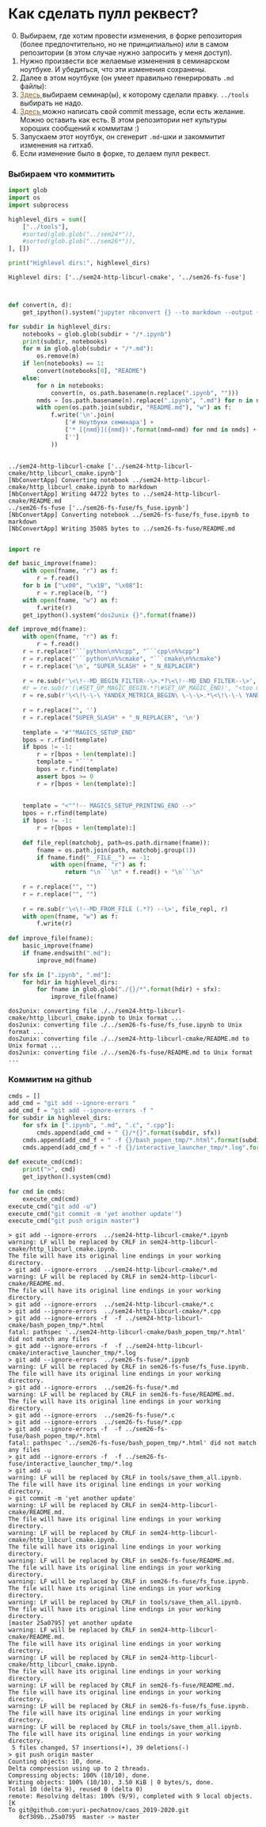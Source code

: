 # <a name="how"></a> Как сделать пулл реквест?

0. Выбираем, где хотим провести изменения, в форке репозитория (более предпочтительно, но не принципиально) или в самом репозитории (в этом случае нужно запросить у меня доступ).
1. Нужно произвести все желаемые изменения в семинарском ноутбуке. И убедиться, что эти изменения сохранены.
2. Далее в этом ноутбуке (он умеет правильно генерировать `.md` файлы):
  1. <a href="#what" style="color:#856024"> Здесь </a> выбираем семинар(ы), к которому сделали правку. `../tools` выбирать не надо.
  2. <a href="#github" style="color:#856024"> Здесь </a> можно написать свой commit message, если есть желание. Можно оставить как есть. В этом репозитории нет культуры хороших сообщений к коммитам :)
  3. Запускаем этот ноутбук, он сгенерит `.md`-шки и закоммитит изменения на гитхаб.
3. Если изменение было в форке, то делаем пулл реквест.

### <a name="what"></a> Выбираем что коммитить


```python
import glob
import os
import subprocess

highlevel_dirs = sum([
    ["../tools"], 
    #sorted(glob.glob("../sem24*")),
    #sorted(glob.glob("../sem26*")),
], [])

print("Highlevel dirs:", highlevel_dirs)
```

    Highlevel dirs: ['../sem24-http-libcurl-cmake', '../sem26-fs-fuse']



```python

```


```python

def convert(n, d):
    get_ipython().system("jupyter nbconvert {} --to markdown --output {}".format(n, d))

for subdir in highlevel_dirs:
    notebooks = glob.glob(subdir + "/*.ipynb")
    print(subdir, notebooks)
    for m in glob.glob(subdir + "/*.md"):
        os.remove(m)
    if len(notebooks) == 1:
        convert(notebooks[0], "README")
    else:
        for n in notebooks:
            convert(n, os.path.basename(n.replace(".ipynb", "")))
        nmds = [os.path.basename(n).replace(".ipynb", ".md") for n in notebooks]
        with open(os.path.join(subdir, "README.md"), "w") as f:
            f.write('\n'.join(
                ['# Ноутбуки семинара'] + 
                ['* [{nmd}]({nmd})'.format(nmd=nmd) for nmd in nmds] + 
                ['']
            ))
        
```

    ../sem24-http-libcurl-cmake ['../sem24-http-libcurl-cmake/http_libcurl_cmake.ipynb']
    [NbConvertApp] Converting notebook ../sem24-http-libcurl-cmake/http_libcurl_cmake.ipynb to markdown
    [NbConvertApp] Writing 44722 bytes to ../sem24-http-libcurl-cmake/README.md
    ../sem26-fs-fuse ['../sem26-fs-fuse/fs_fuse.ipynb']
    [NbConvertApp] Converting notebook ../sem26-fs-fuse/fs_fuse.ipynb to markdown
    [NbConvertApp] Writing 35085 bytes to ../sem26-fs-fuse/README.md



```python

```


```python
import re

def basic_improve(fname):
    with open(fname, "r") as f:
        r = f.read()
    for b in ["\x00", "\x1B", "\x08"]:
        r = r.replace(b, "")
    with open(fname, "w") as f:
        f.write(r)
    get_ipython().system("dos2unix {}".format(fname))

def improve_md(fname):
    with open(fname, "r") as f:
        r = f.read()
    r = r.replace("```python\n%%cpp", "```cpp\n%%cpp")
    r = r.replace("```python\n%%cmake", "```cmake\n%%cmake")
    r = r.replace('\n', "SUPER_SLASH" + "_N_REPLACER")
    
    r = re.sub(r'\<\!--MD_BEGIN_FILTER--\>.*?\<\!--MD_END_FILTER--\>', "", r)
    #r = re.sub(r'(\#SET_UP_MAGIC_BEGIN.*?\#SET_UP_MAGIC_END)', "<too much code>", r)
    r = re.sub(r'\<\!\-\-\ YANDEX_METRICA_BEGIN\ \-\-\>.*\<\!\-\-\ YANDEX_METRICA_END\ \-\-\>', '', r)
    
    r = r.replace("", '')
    r = r.replace("SUPER_SLASH" + "_N_REPLACER", '\n')
    
    template = "#""MAGICS_SETUP_END"
    bpos = r.rfind(template)
    if bpos != -1:
        r = r[bpos + len(template):]
        template = "```"
        bpos = r.find(template)
        assert bpos >= 0
        r = r[bpos + len(template):]
    
    
    template = "<""!-- MAGICS_SETUP_PRINTING_END -->"
    bpos = r.rfind(template)
    if bpos != -1:
        r = r[bpos + len(template):]
    
    def file_repl(matchobj, path=os.path.dirname(fname)):
        fname = os.path.join(path, matchobj.group(1))
        if fname.find("__FILE__") == -1:
            with open(fname, "r") as f:
                return "\n```\n" + f.read() + "\n```\n"
    
    r = r.replace("", "")
    r = r.replace("", "")
    
    r = re.sub(r'\<\!--MD_FROM_FILE (.*?) --\>', file_repl, r)
    with open(fname, "w") as f:
        f.write(r)
        
def improve_file(fname):
    basic_improve(fname)
    if fname.endswith(".md"):
        improve_md(fname)

```


```python
for sfx in [".ipynb", ".md"]:
    for hdir in highlevel_dirs:
        for fname in glob.glob("./{}/*".format(hdir) + sfx):
            improve_file(fname)
```

    dos2unix: converting file ./../sem24-http-libcurl-cmake/http_libcurl_cmake.ipynb to Unix format ...
    dos2unix: converting file ./../sem26-fs-fuse/fs_fuse.ipynb to Unix format ...
    dos2unix: converting file ./../sem24-http-libcurl-cmake/README.md to Unix format ...
    dos2unix: converting file ./../sem26-fs-fuse/README.md to Unix format ...


### <a name="github"></a> Коммитим на github


```python
cmds = []
add_cmd = "git add --ignore-errors "
add_cmd_f = "git add --ignore-errors -f "
for subdir in highlevel_dirs:
    for sfx in [".ipynb", ".md", ".c", ".cpp"]:
        cmds.append(add_cmd + " {}/*{}".format(subdir, sfx))
    cmds.append(add_cmd_f + " -f {}/bash_popen_tmp/*.html".format(subdir))
    cmds.append(add_cmd_f + " -f {}/interactive_launcher_tmp/*.log".format(subdir))
    
def execute_cmd(cmd):
    print(">", cmd)
    get_ipython().system(cmd)
    
for cmd in cmds:
    execute_cmd(cmd)
execute_cmd("git add -u")
execute_cmd("git commit -m 'yet another update'")
execute_cmd("git push origin master")
```

    > git add --ignore-errors  ../sem24-http-libcurl-cmake/*.ipynb
    warning: LF will be replaced by CRLF in sem24-http-libcurl-cmake/http_libcurl_cmake.ipynb.
    The file will have its original line endings in your working directory.
    > git add --ignore-errors  ../sem24-http-libcurl-cmake/*.md
    warning: LF will be replaced by CRLF in sem24-http-libcurl-cmake/README.md.
    The file will have its original line endings in your working directory.
    > git add --ignore-errors  ../sem24-http-libcurl-cmake/*.c
    > git add --ignore-errors  ../sem24-http-libcurl-cmake/*.cpp
    > git add --ignore-errors -f  -f ../sem24-http-libcurl-cmake/bash_popen_tmp/*.html
    fatal: pathspec '../sem24-http-libcurl-cmake/bash_popen_tmp/*.html' did not match any files
    > git add --ignore-errors -f  -f ../sem24-http-libcurl-cmake/interactive_launcher_tmp/*.log
    > git add --ignore-errors  ../sem26-fs-fuse/*.ipynb
    warning: LF will be replaced by CRLF in sem26-fs-fuse/fs_fuse.ipynb.
    The file will have its original line endings in your working directory.
    > git add --ignore-errors  ../sem26-fs-fuse/*.md
    warning: LF will be replaced by CRLF in sem26-fs-fuse/README.md.
    The file will have its original line endings in your working directory.
    > git add --ignore-errors  ../sem26-fs-fuse/*.c
    > git add --ignore-errors  ../sem26-fs-fuse/*.cpp
    > git add --ignore-errors -f  -f ../sem26-fs-fuse/bash_popen_tmp/*.html
    fatal: pathspec '../sem26-fs-fuse/bash_popen_tmp/*.html' did not match any files
    > git add --ignore-errors -f  -f ../sem26-fs-fuse/interactive_launcher_tmp/*.log
    > git add -u
    warning: LF will be replaced by CRLF in tools/save_them_all.ipynb.
    The file will have its original line endings in your working directory.
    > git commit -m 'yet another update'
    warning: LF will be replaced by CRLF in sem24-http-libcurl-cmake/README.md.
    The file will have its original line endings in your working directory.
    warning: LF will be replaced by CRLF in sem24-http-libcurl-cmake/http_libcurl_cmake.ipynb.
    The file will have its original line endings in your working directory.
    warning: LF will be replaced by CRLF in sem26-fs-fuse/README.md.
    The file will have its original line endings in your working directory.
    warning: LF will be replaced by CRLF in sem26-fs-fuse/fs_fuse.ipynb.
    The file will have its original line endings in your working directory.
    warning: LF will be replaced by CRLF in tools/save_them_all.ipynb.
    The file will have its original line endings in your working directory.
    [master 25a0795] yet another update
    warning: LF will be replaced by CRLF in sem24-http-libcurl-cmake/README.md.
    The file will have its original line endings in your working directory.
    warning: LF will be replaced by CRLF in sem24-http-libcurl-cmake/http_libcurl_cmake.ipynb.
    The file will have its original line endings in your working directory.
    warning: LF will be replaced by CRLF in sem26-fs-fuse/README.md.
    The file will have its original line endings in your working directory.
    warning: LF will be replaced by CRLF in sem26-fs-fuse/fs_fuse.ipynb.
    The file will have its original line endings in your working directory.
    warning: LF will be replaced by CRLF in tools/save_them_all.ipynb.
    The file will have its original line endings in your working directory.
     5 files changed, 57 insertions(+), 39 deletions(-)
    > git push origin master
    Counting objects: 10, done.
    Delta compression using up to 2 threads.
    Compressing objects: 100% (10/10), done.
    Writing objects: 100% (10/10), 3.50 KiB | 0 bytes/s, done.
    Total 10 (delta 9), reused 0 (delta 0)
    remote: Resolving deltas: 100% (9/9), completed with 9 local objects.[K
    To git@github.com:yuri-pechatnov/caos_2019-2020.git
       0cf309b..25a0795  master -> master



```python

```


```python

```


```python

```


```python

```
